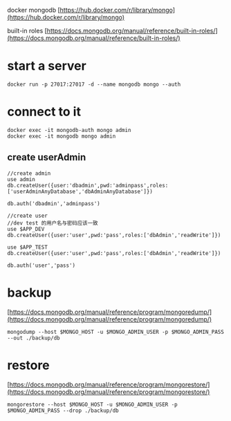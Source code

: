 docker mongodb [https://hub.docker.com/r/library/mongo](https://hub.docker.com/r/library/mongo)

built-in roles [https://docs.mongodb.org/manual/reference/built-in-roles/](https://docs.mongodb.org/manual/reference/built-in-roles/)

# start a server
```
docker run -p 27017:27017 -d --name mongodb mongo --auth
```
# connect to it
```
docker exec -it mongodb-auth mongo admin
docker exec -it mongodb mongo admin
```
## create userAdmin
```
//create admin
use admin
db.createUser({user:'dbadmin',pwd:'adminpass',roles:['userAdminAnyDatabase','dbAdminAnyDatabase']})

db.auth('dbadmin','adminpass')

//create user
//dev test 的用户名与密码应该一致
use $APP_DEV
db.createUser({user:'user',pwd:'pass',roles:['dbAdmin','readWrite']})

use $APP_TEST
db.createUser({user:'user',pwd:'pass',roles:['dbAdmin','readWrite']})

db.auth('user','pass')
```

# backup
[https://docs.mongodb.org/manual/reference/program/mongoredump/](https://docs.mongodb.org/manual/reference/program/mongoredump/)

```
mongodump --host $MONGO_HOST -u $MONGO_ADMIN_USER -p $MONGO_ADMIN_PASS --out ./backup/db
```

# restore
[https://docs.mongodb.org/manual/reference/program/mongorestore/](https://docs.mongodb.org/manual/reference/program/mongorestore/)

```
mongorestore --host $MONGO_HOST -u $MONGO_ADMIN_USER -p $MONGO_ADMIN_PASS --drop ./backup/db
```
